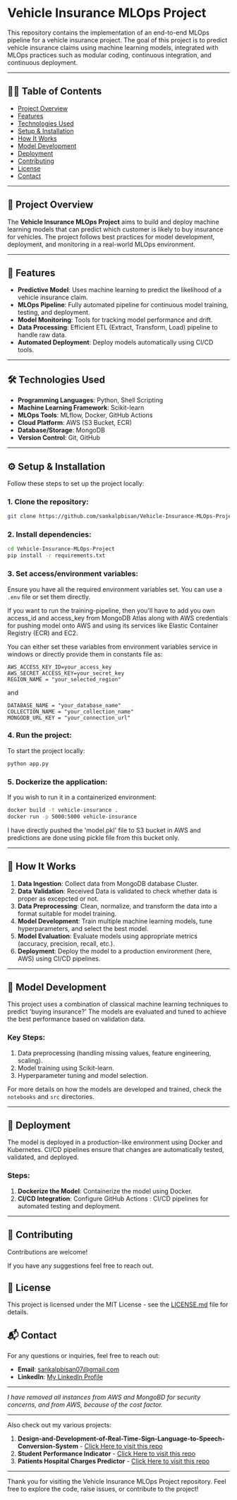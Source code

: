 # Vehicle Insurance MLOps Project

This repository contains the implementation of an end-to-end MLOps pipeline for a vehicle insurance project. The goal of this project is to predict vehicle insurance claims using machine learning models, integrated with MLOps practices such as modular coding, continuous integration, and continuous deployment.

---

## 🧑‍💻 Table of Contents

- [Project Overview](#-project-overview)
- [Features](#-features)
- [Technologies Used](#-technologies-used)
- [Setup & Installation](#-setup-&-installation)
- [How It Works](#-how-it-works)
- [Model Development](#-model-development)
- [Deployment](#-deployment)
- [Contributing](#-contributing)
- [License](#-license)
- [Contact](#-contact)

---

## 🚀 Project Overview

The **Vehicle Insurance MLOps Project** aims to build and deploy machine learning models that can predict which customer is likely to buy insurance for vehicles. The project follows best practices for model development, deployment, and monitoring in a real-world MLOps environment.

---

## 🌟 Features

- **Predictive Model**: Uses machine learning to predict the likelihood of a vehicle insurance claim.
- **MLOps Pipeline**: Fully automated pipeline for continuous model training, testing, and deployment.
- **Model Monitoring**: Tools for tracking model performance and drift.
- **Data Processing**: Efficient ETL (Extract, Transform, Load) pipeline to handle raw data.
- **Automated Deployment**: Deploy models automatically using CI/CD tools.

---

## 🛠️ Technologies Used

- **Programming Languages**: Python, Shell Scripting
- **Machine Learning Framework**: Scikit-learn
- **MLOps Tools**: MLflow, Docker, GitHub Actions
- **Cloud Platform**: AWS (S3 Bucket, ECR)
- **Database/Storage**: MongoDB
- **Version Control**: Git, GitHub

---

## ⚙️ Setup & Installation

Follow these steps to set up the project locally:

### 1. Clone the repository:

```bash
git clone https://github.com/sankalpbisan/Vehicle-Insurance-MLOps-Project.git
```

### 2. Install dependencies:

```bash
cd Vehicle-Insurance-MLOps-Project
pip install -r requirements.txt
```

### 3. Set access/environment variables:

Ensure you have all the required environment variables set. You can use a `.env` file or set them directly.

If you want to run the training-pipeline, then you'll have to add you own access_id and access_key from MongoDB Atlas along with AWS credentials for pushing model onto AWS and using its services like Elastic Container Registry (ECR) and EC2.

You can either set these variables from environment variables service in windows or directly provide them in constants file as:
```
AWS_ACCESS_KEY_ID=your_access_key
AWS_SECRET_ACCESS_KEY=your_secret_key
REGION_NAME = "your_selected_region"
```
and
```
DATABASE_NAME = "your_database_name"
COLLECTION_NAME = "your_collection_name"
MONGODB_URL_KEY = "your_connection_url"
```

### 4. Run the project:

To start the project locally:

```bash
python app.py
```

### 5. Dockerize the application:

If you wish to run it in a containerized environment:

```bash
docker build -t vehicle-insurance .
docker run -p 5000:5000 vehicle-insurance
```
I have directly pushed the 'model.pkl' file to S3 bucket in AWS and predictions are done using pickle file from this bucket only.

---

## 🧠 How It Works

1. **Data Ingestion**: Collect data from MongoDB database Cluster.
2. **Data Validation**: Received Data is validated to check whether  data is proper as excepcted or not.
3. **Data Preprocessing**: Clean, normalize, and transform the data into a format suitable for model training.
4. **Model Development**: Train multiple machine learning models, tune hyperparameters, and select the best model.
5. **Model Evaluation**: Evaluate models using appropriate metrics (accuracy, precision, recall, etc.).
6. **Deployment**: Deploy the model to a production environment (here, AWS) using CI/CD pipelines.

---

## 🤖 Model Development

This project uses a combination of classical machine learning techniques to predict 'buying insurance?' The models are evaluated and tuned to achieve the best performance based on validation data.

### Key Steps:
1. Data preprocessing (handling missing values, feature engineering, scaling).
2. Model training using Scikit-learn.
3. Hyperparameter tuning and model selection.

For more details on how the models are developed and trained, check the `notebooks` and `src` directories.

---

## 🚢 Deployment

The model is deployed in a production-like environment using Docker and Kubernetes. CI/CD pipelines ensure that changes are automatically tested, validated, and deployed.

### Steps:
1. **Dockerize the Model**: Containerize the model using Docker.
2. **CI/CD Integration**: Configure GitHub Actions : CI/CD pipelines for automated testing and deployment.

---

## 🤝 Contributing

Contributions are welcome! 

If you have any suggestions feel free to reach out.

## 📜 License

This project is licensed under the MIT License - see the [LICENSE.md](LICENSE.md) file for details.

## 📬 Contact

For any questions or inquiries, feel free to reach out:

- **Email**: sankalpbisan07@gmail.com
- **LinkedIn**: [My LinkedIn Profile](https://in.linkedin.com/in/sankalpbisan)

---

*I have removed all instances from AWS and MongoBD for security concerns, and from AWS, because of the cost factor.*

---

Also check out my various projects:
1. **Design-and-Development-of-Real-Time-Sign-Language-to-Speech-Conversion-System** - [Click Here to visit this repo](https://github.com/sankalpbisan/Design-and-Development-of-Real-Time-Sign-Language-to-Speech-Conversion-System.git)
2. **Student Performance Indicator** - [Click Here to visit this repo](https://github.com/sankalpbisan/MLOps_practice_project_students_performance_indicator.git)
3. **Patients Hospital Charges Predictor** - [Click Here to visit this repo](https://github.com/sankalpbisan/MLOps_Practice_Project-Patients-Hospital-Charges-Predictor.git)

---

Thank you for visiting the Vehicle Insurance MLOps Project repository. Feel free to explore the code, raise issues, or contribute to the project!



